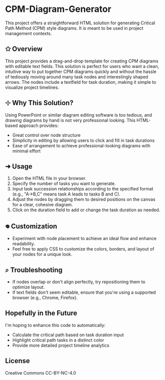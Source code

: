 # CPM-Diagram-Generator
This project offers a straightforward HTML solution for generating Critical Path Method (CPM) style diagrams. It is meant to be used in project management contexts.

## ✩ Overview
This project provides a drag-and-drop template for creating CPM diagrams with editable text fields. This solution is perfect for users who want a clean, intuitive way to put together CPM diagrams quickly and without the hassle of tediously moving around many task nodes and interestingly shaped arrows. The nodes include a textfield for task duration, making it simple to visualize project timelines.

## ⊹ Why This Solution?
Using PowerPoint or similar diagram editing software is too tedious, and drawing diagrams by hand is not very professional looking. This HTML-based approach provides:
* Great control over node structure
* Simplicity in editing by allowing users to click and fill in task durations
* Ease of arrangement to achieve professional-looking diagrams with minimal effort

##  ➜ Usage
1. Open the HTML file in your browser.
2. Specify the number of tasks you want to generate.
3. Input task succession relationships according to the specified format (e.g., "A->B,C" means task A leads to tasks B and C).
4. Adjust the nodes by dragging them to desired positions on the canvas for a clear, cohesive diagram.
5. Click on the duration field to add or change the task duration as needed.

## 𖦹 Customization
* Experiment with node placement to achieve an ideal flow and enhance readability.
* Feel free to apply CSS to customize the colors, borders, and layout of your nodes for a unique look.

## ⌕ Troubleshooting
* If nodes overlap or don't align perfectly, try repositioning them to optimize layout.
* If text fields don't seem editable, ensure that you're using a supported browser (e.g., Chrome, Firefox).

## Hopefully in the Future
I'm hoping to enhance this code to automatically:
* Calculate the critical path based on task duration input
* Highlight critical path tasks in a distinct color
* Provide more detailed project timeline analytics


## License
Creative Commons CC-BY-NC-4.0
